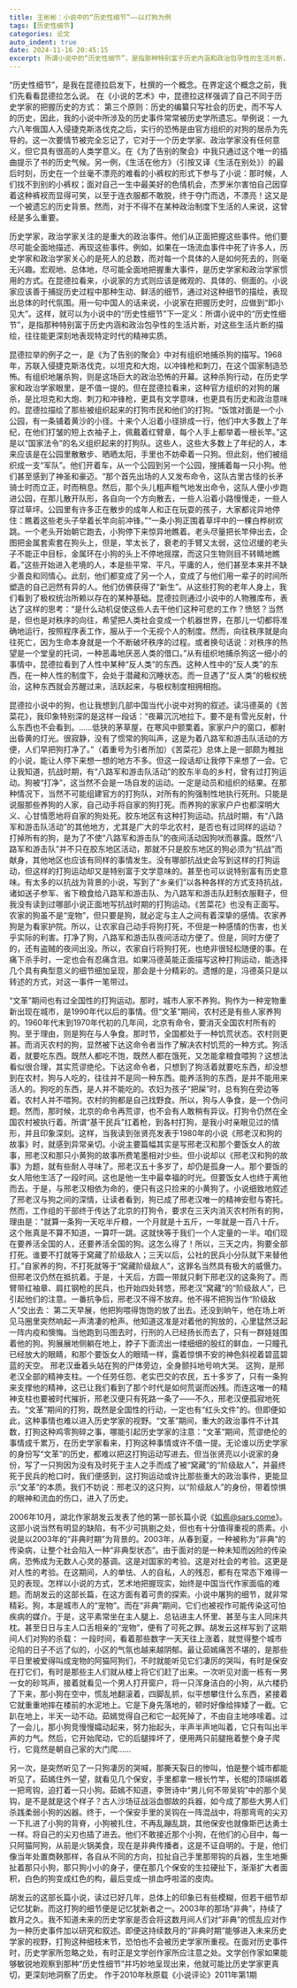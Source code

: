 ```yaml
---
title: 王彬彬：小说中的“历史性细节”——以打狗为例
tags: [历史性细节]
categories: 论文
auto_indent: true
date: 2024-11-16 20:45:15
excerpt: 所谓小说中的“历史性细节”，是指那种特别富于历史内涵和政治包孕性的生活片断，对这些生活片断的描绘，往往能更深刻地表现特定时代的精神实质。
---
```

“历史性细节”，是我在昆德拉启发下，杜撰的一个概念。在界定这个概念之前，我们先看看昆德拉怎么说。
在《小说的艺术》中，昆德拉这样强调了自己不同于历史学家的把握历史的方式：
第三个原则：历史的编纂只写社会的历史，而不写人的历史，因此，我的小说中所涉及的历史事件常常被历史学所遗忘。举例说：一九六八年俄国人入侵捷克斯洛伐克之后，实行的恐怖是由官方组织的对狗的居杀为先导的。这一次要情节被完全忘记了，它对于一个历史学家、政治学家没有任何意义，但它具有很高的人类学意义。在《为了告别的聚会》中我只通过这个唯一的插曲提示了书的历史气候。另一例，《生活在他方》（引按又译《生活在别处》）的最后时刻，历史在一个丝毫不漂亮的难看的小裤权的形式下参与了小说：那时候，人们找不到别的小裤权；面对自己一生中最美好的色情机会，杰罗米尔害怕自己因穿着这种裤衩而显得可笑，以至于连衣服都不敢脱，终于夺门而选，不漂亮！这又是一个被遗忘的历史背景。然而，对于不得不在某种政治制度下生活的人来说，这曾经是多么重要。

历史学家，政治学家关注的是重大的政治事件。他们从正面把握这些事件。他们要尽可能全面地描述、再现这些事件。例如，如果在一场流血事件中死了许多人，历史学家和政治学家关心的是死人的总数，而对每一个具体的人是如何死去的，则毫无兴趣。宏观地、总体地，尽可能全面地把握重大事件，是历史学家和政治学家惯用的方式。在昆德拉看来，小说家的方式则应该是微观的、具体的、侧面的。小说家应该善于捕捉历史过程中那种生动、鲜活的细节，通过对这种细节的描绘，表现出总体的时代氛围。用一句中国人的话来说，小说家在把握历史时，应做到“即小见大”。这样，就可以为小说中的“历史性细节”下一定义：所谓小说中的“历史性细节”，是指那种特别富于历史内涵和政治包孕性的生活片断，对这些生活片断的描绘，往往能更深刻地表现特定时代的精神实质。

昆德拉举的例子之一，是《为了告别的聚会》中对有组织地捕杀狗的描写。1968年，苏联入侵捷克斯洛伐克，以坦克和大炮，以冲锋枪和刺刀，在这个国家制造恐怖。有组织地屠杀狗，则是这场巨大的政治恐怖的开幕。这种杀狗行动，在历史学家和政治学家眼里，是不值一提的。但在昆德拉看来，这种官方组织的对狗的屠杀，是比坦克和大炮、刺刀和冲锋枪，更具有文学意味，也更具有历史和政治意味的。昆德拉描绘了那些被组织起来的打狗市民和他们的打狗。“饭馆对面是一个小公园，有一条铺着黄沙的小径。十来个人沿着小径排成一行，他们中大多数上了年纪，在他们打皱的短上衣袖子上，佩戴着红臂章，每个人手上都举着一根长竿。”这是以“国家法令”的名义组织起来的打狗队。这些人，这些大多数上了年纪的人，本来应该是在公园里散散步、晒晒太阳，手里也不妨牵着一只狗。但此刻，他们被组织成一支“军队”。他们开着车，从一个公园到另一个公园，搜捕着每一只小狗。他们甚至感到了神圣和豪迈。“那个首先出场的人又发布命令，这队古里古怪的长矛骑士时而立正，时而稍息。然后，那个头儿粗声粗气地发出命令，这队人便小步跑进公园，在那儿散开队形，各自向一个方向散去，一些人沿着小路慢慢走，一些人穿过草坪。公园里有许多正在散步的成年人和正在玩耍的孩子，大家都诧异地停住：瞧着这些老头子举着长竿向前冲锋。”“一条小狗正围着草坪中的一棵白桦树欢跳。一个老头开始朝它跑去，小狗停下来惊异地瞧着。老头尽量把长竿伸出去，企图把金属套索套在狗头上，但是，竿太长了，衰老的手臂又太弱，这位迟缓的老头子不能正中目标，金属环在小狗的头上不停地摇摆，而这只生物则目不转睛地瞧着。”这些开始进入老境的人，本是些平常、平凡，平庸的人，他们甚至本来并不缺少善良和同情心。此刻，他们都变成了另一个人，变成了与他们用一辈子的时间所塑造的自己迥然有异的人。他们仿佛获得了“新生”。从这些打狗的老年人身上，我们看到了极权统治所赖以存在的某种基础。昆德拉则通过小说中的人物雅库布，表达了这样的思考：“是什么动机促使这些人去干他们这种可悲的工作？愤怒？当然是，但也是对秩序的向往，希望把人类社会变成一个机器世界，在那儿一切都将准确地运行，按照程序表工作，服从于一个无视个人的制度。然而，向往秩序就是向往死亡，因为生命本身就是一个不断破坏秩序的过程。或者换句话说：对秩序的热望是一个堂皇的托词，一种恶毒地厌恶人类的借口。”从有组织地捕杀狗这一细小的事情中，昆德拉看到了人性中某种“反人类”的东西。这种人性中的“反人类”的东西，在一种人性的制度下，会处于潜藏和沉睡状态。而一旦遇了“反人类”的极权统治，这种东西就会苏醒过来，活跃起来，与极权制度相拥相抱。

昆德拉小说中的狗，也让我想到几部中国当代小说中对狗的叙述。读冯德英的《苦菜花》，我印象特别深的是这样一段话：“夜幕沉沉地拉下。要不是有雪光反射，什么东西也不会看到。……低狭的茅草屋，在寒风中颤栗着。家家户户的窗口，都射出昏黄的灯光。很寂静，没有了惯常的狗叫声，这是为着八路军和游击队活动的方便，人们早把狗打净了。”（着重号为引者所加）《苦菜花》总体上是一部颇为稚拙的小说，能让人停下来想一想的地方不多。但这一段话却让我停下来想了一会。它让我知道，抗战时期，有“八路军和游击队活动”的胶东半岛的乡村，曾有过打狗运动。狗被“打净”，这当然不会是一场自发的运动。一定是动员和组织的结果。在那种情况下，当然不可能组建官方的打狗队，对所有的狗强制性地执行死刑。只能是说服那些养狗的人家，自己动手将自家的狗打死。而养狗的家家户户也都深明大义、心甘情愿地将自家的狗处死。胶东地区有这种打狗运动。抗战时期，有“八路军和游击队活动”的其他地方，尤其是广大的华北农村，是否也有过同样的运动？打掉所有的狗，是为了不使“八路军和游击队”的夜间活动因狗吠而暴露。既然“八路军和游击队”并不只在胶东地区活动，那就不只是胶东地区的狗必须为“抗战”而献身，其他地区也应该有同样的事情发生。没有哪部抗战史会写到这样的打狗运动，但这样的打狗运动却又是特别富于文学意味的。甚至也可以说特别富有历史意味。有太多的以抗战为背景的小说，写到了“乡亲们”以各种各样的方式支持抗战，诸如送子参军、省下粮食给八路军和游击队、为八路军和游击队赶制衣服鞋子，但我没有读到过哪部小说正面地写抗战时期的打狗运动。《苦菜花》也没有正面写。农家的狗虽不是“宠物”，但只要是狗，就必定与主人之间有着深挚的感情。农家养狗是为看家护院。所以，让农家自己动手将狗打死，不但是一种感情的伤害，也关乎实际的利害。打净了狗，八路军和游击队夜间活动方便了。但是，同时方便了的，还有盗贼的夜间出没。所以，农家自行将狗打死，也绝非很轻松随便的事。在痛下杀手时，一定也会有忍痛含泪。如果冯德英能正面描写这种打狗运动，能选择几个具有典型意义的细节细加呈现，那会是十分精彩的。遗憾的是，冯德英只是以转述的方式，对这一事件一笔带过。

“文革”期间也有过全国性的打狗运动。那时，城市人家不养狗。狗作为一种宠物重新出现在城市，是1990年代以后的事情。但“文革”期间，农村还是有些人家养狗的。1960年代末到1970年代初的几年间，北京有命令，要消灭全国农村所有的狗。至于理由，则是狗在与人争食。那时节，全国都处于一种饥荒状态。农村则更甚。而消灭农村的狗，显然被下达这命令者当作了解决农村饥荒的一种方式。狗活着，就要吃东西。既然人都吃不饱，既然人都在饿死，又怎能拿粮食喂狗？这想法看似很合理，其实荒谬绝伦。下达这命令者，只想到了狗活着就要吃东西，却没想到在农村，狗与人吃的，往往并不是同一种东西。能养活狗的东西，是并不能用来活人的。狗吃的东西，是人并不能吃的。农妇为孩子“把屎”时，总有狗在旁边等着。农村人并不喂狗。农村的狗都是自己找野食。所以，狗与人争食，是一个伪问题。然而，那时候，北京的命令再荒谬，也不会有人敢稍有异议。打狗令仍然在全国农村被执行着。所谓“基干民兵”扛着枪，到各村打狗，是我小时亲眼见过的情形，并且印象深刻。这样，当我读到张贤亮发表于1980年的小说《邢老汉和狗的故事》时，就感到异常亲切。小说主要篇幅其实是写邢老汉和那个要饭女人的故事，邢老汉和那只小黄狗的故事所费笔墨相对少些。但小说却以《邢老汉和狗的故事》为题，就有些耐人寻味了。邢老汉五十多岁了，却仍是孤身一人。那个要饭的女人陪他生活了一段时间。这也是他一生中最幸福的时光。但要饭女人也终于离他而去。于是，与邢老汉相依为命的，便只有这只捡来的小黄狗了。小说细致地叙述了邢老汉与狗之间的深情，让读者看到，狗已成了邢老汉唯一的精神安慰与寄托。然而，工作组的干部终于传达了北京的打狗令，要求在三天内消灭农村所有的狗，理由是：“就算一条狗一天吃半斤粮，一个月就是十五斤，一年就是一百八十斤。这个账真是不算不知道，一算吓一跳。这就快等于我们一个人定量的一半。咱们现在要养活全国的人，还要养活全国的狗。这怎么得了！所以，三天之内，狗要全部打死。谁要不打就等于窝藏了阶级敌人；三天以后，公社的民兵小分队就下来替他打。”自家养的狗，不打死就等于“窝藏阶级敌人”，这罪名当然具有极大的威慑力。但邢老汉仍然在抵抗着。于是，十天后，方圆一带就只剩下邢老汉的这条狗了。而臂带红袖章、肩扛钢枪的民兵，也开始四处转悠，邢老汉“窝藏”的“阶级敌人”，已引起他们的注意。一番抗争后，邢老汉不得不放弃。他不得不把狗当作“阶级敌人”交出去：
第二天早展，他把狗喂得饱饱的放了出去。还没到晌午，他在场上听见马圈里突然响起一声清凄的枪声。他知道这准是对着他的狗放的，心里猛然泛起一阵内疫和懊悔。当他跑到马图去时，行刑的人已经扬长而去了，只有一群娃娃围着他的狗。狗展展地侧躺在地上，脖子下面流出一缕细细的股红的鲜血，一只瞳孔已经放大的眼睛，和那个要饭女人的眼晴一样，露着惊惧不安的神色斜视着碧蓝碧蓝的天空。
邢老汉垂着头站在狗的尸体旁边，全身颤抖地号响大哭。
这狗，是邢老汉全部的精神支柱。一个任劳任怨、老实巴交的农民，五十多岁了，只有一条狗来支撑他的精神，这已让我们看到了那个时代是如何荒诞而凶残。而连这唯一的精神支柱也要被时代摧折，邢老汉便只有死路一条了——不久，邢老汉便孤寂地死去。“文革”期间的打狗，既然是全国性的行动，一定也有“红头文件”的。但即便如此，这种事情也难以进入历史学家的视野。“文革”期间，重大的政治事件不计其数，打狗这种鸡零狗碎之事，哪能引起历史学家的注意：“文革”期间，荒谬绝伦的事情成千累万，在历史学家看来，打狗这种事情或许不值一提。无论谁以历史学家的身份写“文革”的历史，都难以把这打狗运动写进去。但当张贤亮以小说家的身份，写了一只狗因为没有及时死于主人之手而成了被“窝藏”的“阶级敌人”，并最终死于民兵的枪口时，我们便感到，这打狗运动或许比那些重大的政治事件，更能显示“文革”的本质。我们不妨说：邢老汉的这只狗，以“阶级敌人”的身份，带着惊惧的眼神和流血的伤口，进入了历史。

2006年10月，湖北作家胡发云发表了他的第一部长篇小说《如焉@sars.come》。这部小说当然有明显的缺陷，有不少可挑剔之处，但也有十分值得重视的质素。小说是以2003年的“非典时期”为背景的。2003年，从春到夏，一种被称为“非典”的传染病，让整个社会陷入一种“非典型状态”。由于面对的是一种未知而凶险的传染病，恐怖成为无数人心灵的基调。这是对国家的考验。这是对社会的考验。这更是对人性的考验。在这期间，人的单怯、人的自私，人的残忍，都有在常态下难得一见的表现。怎样以小说的方式，艺术地把握现实，始终是中国当代作家面临的难题。而胡发云的这部长篇，在这方面有着可贵的探索。小说中屠狗的细节，就非常精彩。狗，本是城市人的“宠物”。而在“非典”期间，它们也被视作可能传染这可怕疾病的媒介。于是，这平素常坐在主人腿上、总钻进主人怀里、甚至与主人同床共枕。甚至日日与主人口舌相亲的“宠物”，便有了可死之罪。胡发云这样写到了这期间人们对狗的杀载：
一段时间，看着那些数字一天天往上涨着，就觉得整个城市沦陷的日子不远了似的，小区的气氛也越来越阴郁。最让茹嫣痛苦不堪的，是那些平日里被爱得叫成宠物的阿猫阿狗们，不时就能听见它们凄厉的哭叫，有时是保安在打它们，有时是那些主人们就从楼上将它们赶了出来。一次听见对面一栋有一男一女的砂骂声，接着就看见一个男人打开窗户，将一只浑身洁白的小狗，从六楼扔了下来，那小狗在空中，慌乱地翻滚着，四脚乱抓，似平想攀住什么东西，紧接着它就重重地摔在楼前的水泥地上。它是下身先落地的，顿时好像给摔矮了一截。它趴在地上，半天一动不动。茹嫣觉得自己和它一起死掉了，不由自主地哆嗦着。过了一会儿，那小狗竞慢慢孀动起来，努力抬起头，半声半声地叫着，它只有叫出半声的力气。然后，它开始爬动，它的后腿摔坏了，便用两只前腿拖着整个身子爬行，它竟然是朝自己家的大门爬……

另一次，是突然听见了一只狗凄厉的哭喊，那撕天裂日的惨叫，怕是整个城市都能听见了。茹嫣住外一望，就看见几个保安，手里都拿一根长竹竿，长棍的顶端绑着一把弯钩，迫打着一只小狗。茹嫣不知道，李贺诗中“男儿何不带吴钩”中的那个吴钩，是不是就是这个样子？古人沙场征战浴血御故的兵器，如今成了那些大男人们杀践柔弱小狗的凶器。终于，一个保安手里的吴钩在一阵混战中，将那弯弯的尖刃一下扎进了小狗的背脊，小狗被扎住，不再乱蹦乱跳，其他保安也就像斯巴达勇士一样。将自己的尖刃也插了进去。他们不敢接近那个小狗，在他们的心目中，每一只阿猫阿狗，从前是火锅美食，现在是非典传播者，这是不证自明的。于是，他们像当年处置商鞅那样，各自从不同的方向，拉扯自己手里那带钩的兵器，生生地撕扯着那只小狗，那只狗小小的身子，便在那几个保安的生拉硬扯下，渐渐扩大者面积，白色的狗变成红色的构，最后变成一排血呼啦滥的皮肉。

胡发云的这部长篇小说，读过已好几年，总体上的印象已有些模糊，但若干细节却记忆犹新。而这打狗的细节便是记忆犹新者之一。2003年的那场“非典”，持续了数月之久。我不知道未来的历史学家是否会将这数月间人们对“非典”的慌乱应对作为一种历史事件加以研究和叙述。即便这持续数月的“非典时期”能够进入未来历史学家的视野，打狗这种细枝末节，恐怕也不会被历史学家所重视。在面对历史事件时，历史学家所忽略之处，有时正是文学创作家所应注意之处。文学创作家如果能够敏锐地观察到那种“历史性细节”并巧妙地呈现出来，他就可能比历史学家更真切，更深刻地洞察了历史。
作于2010年秋原载《小说评论》2011年第1期
